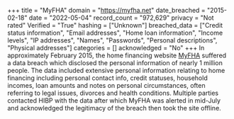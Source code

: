 +++
title = "MyFHA"
domain = "https://myfha.net"
date_breached = "2015-02-18"
date = "2022-05-04"
record_count = "972,629"
privacy = "Not rated"
Verified = "True"
hashing = ["Unknown"]
breached_data = ["Credit status information", "Email addresses", "Home loan information", "Income levels", "IP addresses", "Names", "Passwords", "Personal descriptions", "Physical addresses"]
categories = []
acknowledged = "No"
+++
In approximately February 2015, the home financing website <a href="https://web.archive.org/web/20180324231131/http://myfha.net/" target="_blank" rel="noopener">MyFHA</a> suffered a data breach which disclosed the personal information of nearly 1 million people. The data included extensive personal information relating to home financing including personal contact info, credit statuses, household incomes, loan amounts and notes on personal circumstances, often referring to legal issues, divorces and health conditions. Multiple parties contacted HIBP with the data after which MyFHA was alerted in mid-July and acknowledged the legitimacy of the breach then took the site offline.
